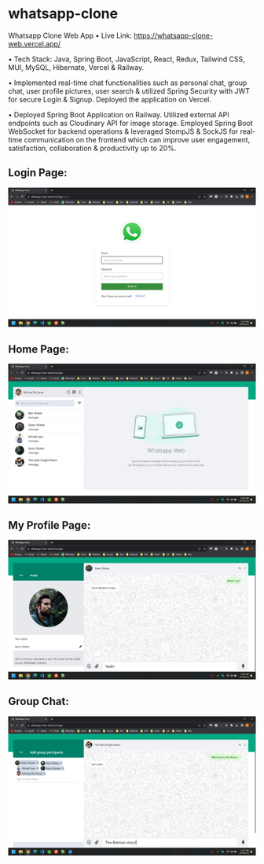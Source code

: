 # whatsapp-clone

Whatsapp Clone Web App • Live Link: https://whatsapp-clone-web.vercel.app/

• Tech Stack: Java, Spring Boot, JavaScript, React, Redux, Tailwind CSS, MUI, MySQL, Hibernate, Vercel & Railway.

• Implemented real-time chat functionalities such as personal chat, group chat, user profile pictures, user search & utilized Spring Security with JWT for secure Login & Signup. Deployed the application on Vercel.

• Deployed Spring Boot Application on Railway. Utilized external API endpoints such as Cloudinary API for image storage. Employed Spring Boot WebSocket for backend operations & leveraged StompJS & SockJS for real-time communication on the frontend which can improve user engagement, satisfaction, collaboration & productivity up to 20%.


## Login Page:

![Alt text](https://github.com/bbazwalt/whatsapp-clone/blob/main/screenshots/login-page.png)

## Home Page:

![Alt text](https://github.com/bbazwalt/whatsapp-clone/blob/main/screenshots/home-page.png)

## My Profile Page:

![Alt text](https://github.com/bbazwalt/whatsapp-clone/blob/main/screenshots/my-profile-page.png)

## Group Chat:

![Alt text](https://github.com/bbazwalt/whatsapp-clone/blob/main/screenshots/group-chat.png)
